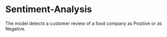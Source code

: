# Sentiment-Analysis
The model detects  a customer review of a food company as Positive or as Negative.
